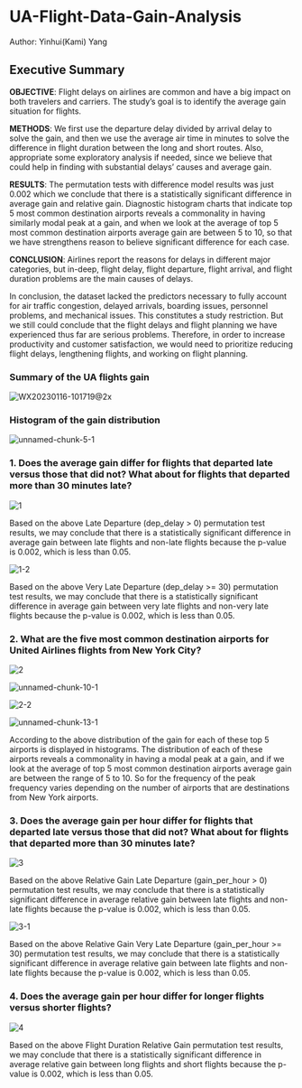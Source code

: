 # UA-Flight-Data-Gain-Analysis

Author: Yinhui(Kami) Yang

## Executive Summary

**OBJECTIVE**: Flight delays on airlines are common and have a big impact on both travelers and carriers. The study’s goal is to identify the average gain situation for flights.

**METHODS**: We first use the departure delay divided by arrival delay to solve the gain, and then we use the average air time in minutes to solve the difference in flight duration between the long and short routes. Also, appropriate some exploratory analysis if needed, since we believe that could help in finding with substantial delays’ causes and average gain.

**RESULTS**: The permutation tests with difference model results was just 0.002 which we conclude that there is a statistically significant difference in average gain and relative gain. Diagnostic histogram charts that indicate top 5 most common destination airports reveals a commonality in having similarly modal peak at a gain, and when we look at the average of top 5 most common destination airports average gain are between 5 to 10, so that we have strengthens reason to believe significant difference for each case.

**CONCLUSION**: Airlines report the reasons for delays in different major categories, but in-deep, flight delay, flight departure, flight arrival, and flight duration problems are the main causes of delays.

In conclusion, the dataset lacked the predictors necessary to fully account for air traffic congestion, delayed arrivals, boarding issues, personnel problems, and mechanical issues. This constitutes a study restriction. But we still could conclude that the flight delays and flight planning we have experienced thus far are serious problems. Therefore, in order to increase productivity and customer satisfaction, we would need to prioritize reducing flight delays, lengthening flights, and working on flight planning.

### Summary of the UA flights gain

![WX20230116-101719@2x](https://user-images.githubusercontent.com/81647911/212743821-d3cc3774-a6ac-4da0-bd59-1c31ffd108e4.png)

### Histogram of the gain distribution

![unnamed-chunk-5-1](https://user-images.githubusercontent.com/81647911/212743816-938aa841-e485-4d60-a6dd-0da94ecb1367.png)

### 1. Does the average gain differ for flights that departed late versus those that did not? What about for flights that departed more than 30 minutes late?

![1](https://user-images.githubusercontent.com/81647911/212744069-45d29b3b-e14f-409f-ad19-879bff0ff975.png)

Based on the above Late Departure (dep_delay > 0) permutation test results, we may conclude that there is a statistically significant difference in average gain between late flights and non-late flights because the p-value is 0.002, which is less than 0.05.

![1-2](https://user-images.githubusercontent.com/81647911/212744180-65ea7624-db0a-4593-85fa-6e3238ebf09e.png)

Based on the above Very Late Departure (dep_delay >= 30) permutation test results, we may conclude that there is a statistically significant difference in average gain between very late flights and non-very late flights because the p-value is 0.002, which is less than 0.05.

### 2. What are the five most common destination airports for United Airlines flights from New York City?

![2](https://user-images.githubusercontent.com/81647911/212744266-bd540aef-0c76-455c-a431-cdfbffb3e086.png)

![unnamed-chunk-10-1](https://user-images.githubusercontent.com/81647911/212743818-09c273e2-6a50-48c5-8fdd-6fa81ef72479.png)

![2-2](https://user-images.githubusercontent.com/81647911/212744376-ff9b5132-217f-434d-98e6-194d7be65918.png)

![unnamed-chunk-13-1](https://user-images.githubusercontent.com/81647911/212743820-72ef85ef-c4b6-4a78-ab44-7193656d919a.png)

According to the above distribution of the gain for each of these top 5 airports is displayed in histograms. The distribution of each of these airports reveals a commonality in having a modal peak at a gain, and if we look at the average of top 5 most common destination airports average gain are between the range of 5 to 10. So for the frequency of the peak frequency varies depending on the number of airports that are destinations from New York airports.

### 3. Does the average gain per hour differ for flights that departed late versus those that did not? What about for flights that departed more than 30 minutes late?

![3](https://user-images.githubusercontent.com/81647911/212744603-a92bf549-3c21-4678-8610-b89294843b24.png)

Based on the above Relative Gain Late Departure (gain_per_hour > 0) permutation test results, we may conclude that there is a statistically significant difference in average relative gain between late flights and non-late flights because the p-value is 0.002, which is less than 0.05.

![3-1](https://user-images.githubusercontent.com/81647911/212744598-9d10d0a4-ee42-4e14-9e16-c808e8a6249e.png)

Based on the above Relative Gain Very Late Departure (gain_per_hour >= 30) permutation test results, we may conclude that there is a statistically significant difference in average relative gain between late flights and non-late flights because the p-value is 0.002, which is less than 0.05.

### 4. Does the average gain per hour differ for longer flights versus shorter flights?

![4](https://user-images.githubusercontent.com/81647911/212744711-d3715561-2323-4589-81a0-f24d18d33b0f.png)

Based on the above Flight Duration Relative Gain permutation test results, we may conclude that there is a statistically significant difference in average relative gain between long flights and short flights because the p-value is 0.002, which is less than 0.05.
